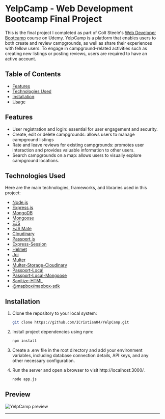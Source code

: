 # YelpCamp - Web Development Bootcamp Final Project

This is the final project I completed as part of Colt Steele's [Web Developer Bootcamp](https://www.udemy.com/course/the-web-developer-bootcamp/) course on Udemy. YelpCamp is a platform that enables users to both create and review campgrounds, as well as share their experiences with fellow users. To engage in campground-related activities such as creating new listings or posting reviews, users are required to have an active account.

## Table of Contents

- [Features](#features)
- [Technologies Used](#technologies-used)
- [Installation](#installation)
- [Usage](#usage)

## Features

- User registration and login: essential for user engagement and security.
- Create, edit or delete campgrounds: allows users to manage campground listings
- Rate and leave reviews for existing campgrounds: promotes user interaction and provides valuable information to other users.
- Search campgrounds on a map: allows users to visually explore campground locations.


## Technologies Used

Here are the main technologies, frameworks, and libraries used in this project:

- [Node.js](https://nodejs.org/)
- [Express.js](https://expressjs.com/)
- [MongoDB](https://www.mongodb.com/)
- [Mongoose](https://mongoosejs.com/)
- [EJS](https://ejs.co/)
- [EJS Mate](https://github.com/JacksonTian/ejs-mate)
- [Cloudinary](https://cloudinary.com/)
- [Passport.js](http://www.passportjs.org/)
- [Express-Session](https://www.npmjs.com/package/express-session)
- [Helmet](https://helmetjs.github.io/)
- [Joi](https://joi.dev/)
- [Multer](https://www.npmjs.com/package/multer)
- [Multer-Storage-Cloudinary](https://www.npmjs.com/package/multer-storage-cloudinary)
- [Passport-Local](http://www.passportjs.org/packages/passport-local/)
- [Passport-Local-Mongoose](https://www.npmjs.com/package/passport-local-mongoose)
- [Sanitize-HTML](https://www.npmjs.com/package/sanitize-html)
- [@mapbox/mapbox-sdk](https://github.com/mapbox/mapbox-sdk-js)

## Installation

1. Clone the repository to your local system:

   ```bash
   git clone https://github.com/ICristian04/YelpCamp.git

2. Install project dependencies using npm:
    ```bash
    npm install

3. Create a .env file in the root directory and add your environment variables, including database connection details, API keys, and any other necessary configuration.

4. Run the server and open a browser to visit http://localhost:3000/.
    ```bash
    node app.js

## Preview
![YelpCamp preview](https://res.cloudinary.com/dyae0xqpx/image/upload/v1699809389/YelpCamp/yelpcamp_rvwev6.png)


---
